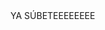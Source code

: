 <!DOCTYPE html>
<html lang="es">
<head>
    <meta charset="UTF-8">
    <title>Título de la página</title>
</head>
<body>
    YA SÚBETEEEEEEEE
</body>
</html>
